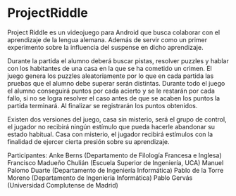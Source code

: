 ProjectRiddle
=============
Project Riddle es un videojuego para Android que busca colaborar con el aprendizaje de la lengua alemana. Además de servir como un primer experimento sobre la influencia del suspense en dicho aprendizaje.

Durante la partida el alumno deberá buscar pistas, resolver puzzles y hablar con los habitantes de una casa en la que se ha cometido un crimen. El juego genera los puzzles aleatoriamente por lo que en cada partida las pruebas que el alumno debe superar serán distintas. Durante todo el juego el alumno conseguirá puntos por cada acierto y se le restarán por cada fallo, si no se logra resolver el caso antes de que se acaben los puntos la partida terminará. Al finalizar se registrarán los puntos obtenidos.

Existen dos versiones del juego, casa sin misterio, será el grupo de control, el jugador no recibirá ningún estímulo que pueda hacerle abandonar su estado habitual. Casa con misterio, el jugador recibirá estímulos con la finalidad de ejercer cierta presión sobre su aprendizaje.

Participantes:
Anke Berns (Departamento de Filología Francesa e Inglesa)
Francisco Madueño Chulián (Escuela Superior de Ingeniería, UCA)
Manuel Palomo Duarte (Departamento de Ingeniería Informática)
Pablo de la Torre Moreno (Departamento de Ingeniería Informática)
Pablo Gervás (Universidad Complutense de Madrid)
